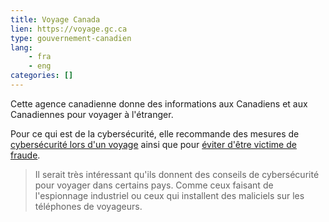 ```yaml
---
title: Voyage Canada
lien: https://voyage.gc.ca
type: gouvernement-canadien
lang:
    - fra
    - eng
categories: []
---
```

Cette agence canadienne donne des informations aux Canadiens et aux Canadiennes pour voyager à l'étranger.

Pour ce qui est de la cybersécurité, elle recommande des mesures de [cybersécurité lors d'un voyage](https://voyage.gc.ca/voyager/sante-securite/cybersecurite) ainsi que pour [éviter d'être victime de fraude](https://voyage.gc.ca/voyager/sante-securite/fraude-a-l-etranger).

> Il serait très intéressant qu'ils donnent des conseils de cybersécurité pour voyager dans certains pays. Comme ceux faisant de l'espionnage industriel ou ceux qui installent des maliciels sur les téléphones de voyageurs.

